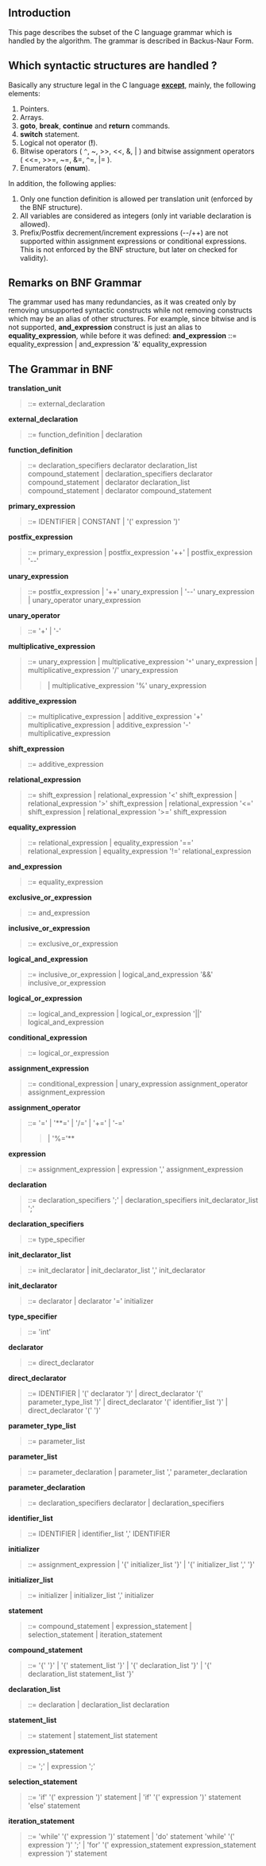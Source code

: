## Introduction ##

This page describes the subset of the C language grammar which is handled by the algorithm. The grammar is described in Backus-Naur Form.

## Which syntactic structures are handled ? ##

Basically any structure legal in the C language <u><b>except</b></u>, mainly, the following elements:
  1. Pointers.
  1. Arrays.
  1. **goto**, **break**, **continue** and **return** commands.
  1. **switch** statement.
  1. Logical not operator (**!**).
  1. Bitwise operators ( `^`, ~, >>, <<, &, | ) and bitwise assignment operators ( <<=, >>=, ~=, &=, `^`=, |= ).
  1. Enumerators (**enum**).

In addition, the following applies:
  1. Only one function definition is allowed per translation unit (enforced by the BNF structure).
  1. All variables are considered as integers (only int variable declaration is allowed).
  1. Prefix/Postfix decrement/increment expressions (--/++) are not supported within assignment expressions or conditional expressions. This is not enforced by the BNF structure, but later on checked for validity).

## Remarks on BNF Grammar ##
The grammar used has many redundancies, as it was created only by removing unsupported syntactic constructs while not removing constructs which may be an alias of other structures. For example, since bitwise and is not supported, **and\_expression** construct is just an alias to **equality\_expression**, while before it was defined:
**and\_expression** ::= equality\_expression | and\_expression '&' equality\_expression

## The Grammar in BNF ##

**translation\_unit**
> ::= external\_declaration

**external\_declaration**
> ::= function\_definition
> | declaration

**function\_definition**
> ::= declaration\_specifiers declarator declaration\_list compound\_statement
> | declaration\_specifiers declarator compound\_statement
> | declarator declaration\_list compound\_statement
> | declarator compound\_statement

**primary\_expression**
> ::= IDENTIFIER
> | CONSTANT
> | '(' expression ')'

**postfix\_expression**
> ::= primary\_expression
> | postfix\_expression '++'
> | postfix\_expression '--'

**unary\_expression**
> ::= postfix\_expression
> | '++' unary\_expression
> | '--' unary\_expression
> | unary\_operator unary\_expression

**unary\_operator**
> ::= '+'
> | '-'

**multiplicative\_expression**
> ::= unary\_expression
> | multiplicative\_expression '`*`' unary\_expression
> | multiplicative\_expression '/' unary\_expression
> > | multiplicative\_expression '%' unary\_expression

**additive\_expression**

> ::= multiplicative\_expression
> | additive\_expression '+' multiplicative\_expression
> | additive\_expression '-' multiplicative\_expression

**shift\_expression**
> ::= additive\_expression

**relational\_expression**
> ::= shift\_expression
> | relational\_expression '<' shift\_expression
> | relational\_expression '>' shift\_expression
> | relational\_expression '<=' shift\_expression
> | relational\_expression '>=' shift\_expression

**equality\_expression**
> ::= relational\_expression
> | equality\_expression '==' relational\_expression
> | equality\_expression '!=' relational\_expression

**and\_expression**
> ::= equality\_expression

**exclusive\_or\_expression**
> ::= and\_expression

**inclusive\_or\_expression**
> ::= exclusive\_or\_expression

**logical\_and\_expression**
> ::= inclusive\_or\_expression
> | logical\_and\_expression '&&' inclusive\_or\_expression

**logical\_or\_expression**
> ::= logical\_and\_expression
> | logical\_or\_expression '||' logical\_and\_expression

**conditional\_expression**
> ::= logical\_or\_expression

**assignment\_expression**
> ::= conditional\_expression
> | unary\_expression assignment\_operator assignment\_expression

**assignment\_operator**
> ::= '='
> | '**='
> | '/='
> | '+='
> | '-='
> > | '%='**

**expression**

> ::= assignment\_expression
> | expression ',' assignment\_expression

**declaration**
> ::= declaration\_specifiers ';'
> | declaration\_specifiers init\_declarator\_list ';'

**declaration\_specifiers**
> ::= type\_specifier

**init\_declarator\_list**
> ::= init\_declarator
> | init\_declarator\_list ',' init\_declarator

**init\_declarator**
> ::= declarator
> | declarator '=' initializer

**type\_specifier**
> ::= 'int'

**declarator**
> ::= direct\_declarator

**direct\_declarator**
> ::= IDENTIFIER
> | '(' declarator ')'
> | direct\_declarator '(' parameter\_type\_list ')'
> | direct\_declarator '(' identifier\_list ')'
> | direct\_declarator '(' ')'

**parameter\_type\_list**
> ::= parameter\_list

**parameter\_list**
> ::= parameter\_declaration
> | parameter\_list ',' parameter\_declaration

**parameter\_declaration**
> ::= declaration\_specifiers declarator
> | declaration\_specifiers

**identifier\_list**
> ::= IDENTIFIER
> | identifier\_list ',' IDENTIFIER

**initializer**
> ::= assignment\_expression
> | '{' initializer\_list '}'
> | '{' initializer\_list ',' '}'

**initializer\_list**
> ::= initializer
> | initializer\_list ',' initializer

**statement**
> ::= compound\_statement
> | expression\_statement
> | selection\_statement
> | iteration\_statement

**compound\_statement**
> ::= '{' '}'
> | '{' statement\_list '}'
> | '{' declaration\_list '}'
> | '{' declaration\_list statement\_list '}'

**declaration\_list**
> ::= declaration
> | declaration\_list declaration

**statement\_list**
> ::= statement
> | statement\_list statement

**expression\_statement**
> ::= ';'
> | expression ';'

**selection\_statement**
> ::= 'if' '(' expression ')' statement
> | 'if' '(' expression ')' statement 'else' statement

**iteration\_statement**
> ::= 'while' '(' expression ')' statement
> | 'do' statement 'while' '(' expression ')' ';'
> | 'for' '(' expression\_statement expression\_statement expression ')' statement